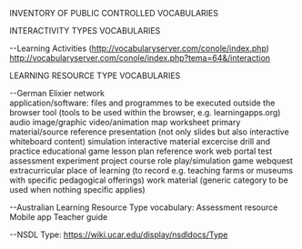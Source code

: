 INVENTORY OF PUBLIC CONTROLLED VOCABULARIES

INTERACTIVITY TYPES VOCABULARIES

--Learning Activities (http://vocabularyserver.com/conole/index.php)
    http://vocabularyserver.com/conole/index.php?tema=64&/interaction

LEARNING RESOURCE TYPE VOCABULARIES

--German Elixier network  
    application/software: files and programmes to be executed outside the browser 
    tool (tools to be used within the browser, e.g. learningapps.org)
    audio
    image/graphic
    video/animation
    map
    worksheet
    primary material/source reference
    presentation (not only slides but also interactive whiteboard content)
    simulation
    interactive material
    excercise drill and practice
    educational game
    lesson plan
    reference work
    web portal
    test assessment
    experiment
    project
    course
    role play/simulation game
    webquest
    extracurricular place of learning (to record e.g. teaching farms or museums with specific pedagogical offerings)
    work material (generic category to be used when nothing specific applies)
    
--Australian Learning Resource Type vocabulary: 
    Assessment resource
    Mobile app
    Teacher guide
    
--NSDL Type:
    https://wiki.ucar.edu/display/nsdldocs/Type
        

